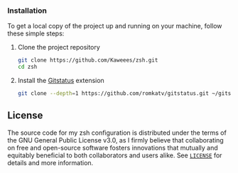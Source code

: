 ### Installation

To get a local copy of the project up and running on your machine, follow these simple steps:

1. Clone the project repository

   ```sh
   git clone https://github.com/Kaweees/zsh.git 
   cd zsh
   ```

2. Install the [Gitstatus](https://github.com/romkatv/gitstatus) extension

   ```sh
   git clone --depth=1 https://github.com/romkatv/gitstatus.git ~/gitstatus
   ```

## License

The source code for my zsh configuration is distributed under the terms of the GNU General Public License v3.0, as I firmly believe that collaborating on free and open-source software fosters innovations that mutually and equitably beneficial to both collaborators and users alike. See [`LICENSE`](./LICENSE) for details and more information.

